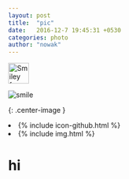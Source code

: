 ```yaml
---
layout: post
title:  "pic"
date:   2016-12-7 19:45:31 +0530
categories: photo
author: "nowak"
---
```


<img src="http://www.worldpressphoto.org/sites/default/files/styles/gallery_main_image/public/archive/2016/stories/SPS/1/sciel1umbqlvbqhldpqj.jpg?itok=56WQL5hq" alt="Smiley face" height="42" width="42">



![smile]

[smile]: includes/IMG_2614.jpg
{: .center-image }

<li>
            {% include icon-github.html %}
 </li>

 
<li>
            {% include img.html %}
 </li>

# hi
